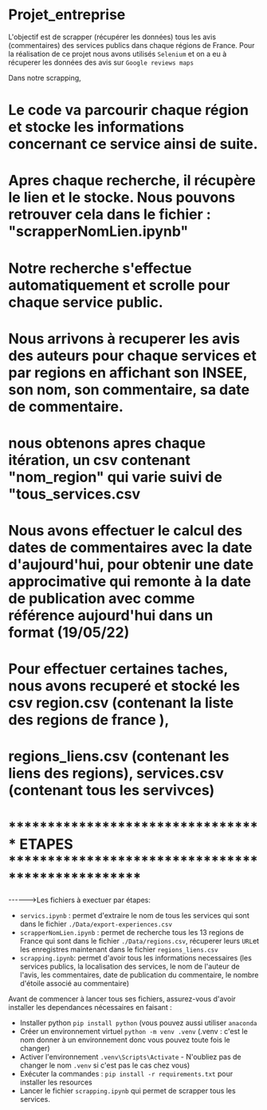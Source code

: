 # Projet_entreprise

L'objectif est de scrapper (récupérer les données) tous les avis (commentaires) des services publics dans chaque régions de France.
Pour la réalisation de ce projet nous avons utilisés `Selenium` et on a eu à récuperer les données des avis sur `Google reviews maps`

Dans notre scrapping,

# Le code va parcourir chaque région et stocke les informations concernant ce service ainsi de suite.

# Apres chaque recherche, il récupère le lien et le stocke.  Nous pouvons retrouver cela dans le fichier : "scrapperNomLien.ipynb"



# Notre recherche s'effectue automatiquement et scrolle pour chaque service public.

# Nous arrivons à recuperer les avis des auteurs pour chaque services et par regions en affichant son INSEE, son nom, son commentaire, sa date de commentaire.

# nous obtenons apres chaque itération, un csv contenant "nom_region" qui varie suivi de "tous_services.csv

# Nous avons effectuer le calcul des dates de commentaires avec la date d'aujourd'hui, pour obtenir une date approcimative qui remonte à la date de publication avec comme référence aujourd'hui dans un format (19/05/22)


# Pour effectuer certaines taches, nous avons recuperé et stocké les csv region.csv (contenant la liste des regions de france ),
# regions_liens.csv (contenant les liens des regions), services.csv (contenant tous les servivces)


# ********************************* ETAPES *************************************************
 ------>Les fichiers à exectuer par étapes:  
- `servics.ipynb` : permet d'extraire le nom de tous les services qui sont dans le fichier `./Data/export-experiences.csv`  
- `scrapperNomLien.ipynb` : permet de recherche tous les 13 regions de France qui sont dans le fichier `./Data/regions.csv`, récuperer leurs `URL`et les enregistres maintenant dans le fichier `regions_liens.csv`
- `scrapping.ipynb`: permet d'avoir tous les informations necessaires (les services publics, la localisation des services, le nom de l'auteur de l'avis, les commentaires, date de publication du commentaire, le nombre d'étoile associé au commentaire)

Avant de commencer à lancer tous ses fichiers, assurez-vous d'avoir installer les dependances nécessaires en faisant :
- Installer python `pip install python` (vous pouvez aussi utiliser `anaconda`
- Créer un environnement virtuel `python -m venv .venv` (.venv : c'est le nom donner à un environnement donc vous pouvez toute fois le changer)
- Activer l'environnement `.venv\Scripts\Activate` - N'oubliez pas de changer le nom `.venv`  si c'est pas le cas chez vous)
- Exécuter la commandes : `pip install -r requirements.txt` pour installer les resources
- Lancer le fichier `scrapping.ipynb` qui permet de scrapper tous les services.




